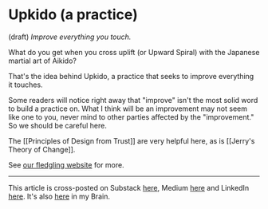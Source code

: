 # Upkido (a practice)
(draft) 
*Improve everything you touch.* 

What do you get when you cross uplift (or Upward Spiral) with the Japanese martial art of Aikido? 

That's the idea behind Upkido, a practice that seeks to improve everything it touches. 

Some readers will notice right away that "improve" isn't the most solid word to build a practice on. What I think will be an improvement may not seem like one to you, never mind to other parties affected by the "improvement." So we should be careful here. 

The [[Principles of Design from Trust]] are very helpful here, as is [[Jerry's Theory of Change]]. 

See [our fledgling website](https://www.upkido.com/) for more. 

--- 
This article is cross-posted on Substack [here](), Medium [here]() and LinkedIn [here](). It's also [here]() in my Brain. 